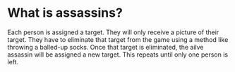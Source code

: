 # What is assassins?
Each person is assigned a target. They will only receive a picture of their target. They have to eliminate that target from the game using a method like throwing a balled-up socks. Once that target is eliminated, the ailve assassin will be assigned a new target. This repeats until only one person is left.
